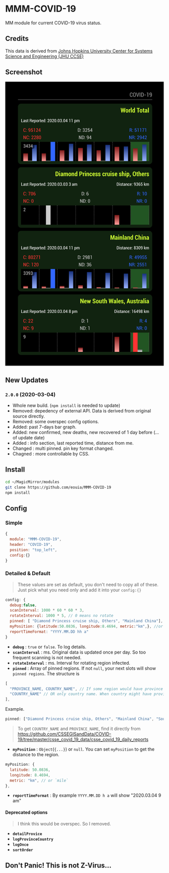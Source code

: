 # MMM-COVID-19
MM module for current COVID-19 virus status.

## Credits
This data is derived from [Johns Hopkins University Center for Systems Science and Engineering (JHU CCSE)](https://github.com/CSSEGISandData/COVID-19)

## Screenshot
![](https://raw.githubusercontent.com/eouia/MMM-COVID-19/master/covid.png)

## New Updates
### **`2.0.0` (2020-03-04)**
- Whole new build. (`npm install` is needed to update)
- Removed: depedency of external API. Data is derived from original source directly.
- Removed: some overspec config options.
- Added: past 7-days bar graph.
- Added: new confirmed, new deaths, new recovered of 1 day before (... of update date)
- Added : info section, last reported time, distance from me.
- Changed : multi pinned. pin key format changed.
- Chagned : more controllable by CSS.

## Install
```sh
cd ~/MagicMirror/modules
git clone https://github.com/eouia/MMM-COVID-19
npm install
```

## Config
### Simple
```js
{
  module: "MMM-COVID-19",
  header: "COVID-19",
  position: "top_left",
  config:{}
}
```
### Detailed & Default
> These values are set as default, you don't need to copy all of these. Just pick what you need only and add it into your `config:{}`

```js
config: {
  debug:false,
  scanInterval: 1000 * 60 * 60 * 3,
  rotateInterval: 1000 * 5, // 0 means no rotate
  pinned: [ "Diamond Princess cruise ship, Others", "Mainland China"],
  myPosition: {latitude:50.0836, longitude:8.4694, metric:"km",}, //or null. // reserved for later.
  reportTimeFormat: "YYYY.MM.DD hh a"
}
```
- **`debug`** : `true` or `false`. To log details.
- **`scanInterval`** : ms. Original data is updated once per day. So too frequent scanning is not needed.
- **`rotateInterval`** : ms. Interval for rotating region infected.
- **`pinned`** : Array of pinned regions. If not `null`, your next slots will show `pinned regions`. The structure is
```js
[
  "PROVINCE_NAME, COUNTRY_NAME", // If some region would have province name. `,`(comma) is separator.
  "COUNTRY_NAME" // OR only country name. When country might have provinces, this will show sum of provinces.
],
```
Example.
```js
pinned: ["Diamond Princess cruise ship, Others", "Mainland China", "South Korea"],
```
> To get `COUNTRY_NAME` and `PROVINCE_NAME`, find it directly from https://github.com/CSSEGISandData/COVID-19/tree/master/csse_covid_19_data/csse_covid_19_daily_reports

- **`myPosition`** : `Object`(`{...}`) or `null`. You can set `myPosition` to get the distance to the region.
```js
myPosition: {
  latitude: 50.0836,
  longitude: 8.4694,
  metric: "km", // or `mile`
},
```
- **`reportTimeFormat`** : By example `YYYY.MM.DD h a` will show "2020.03.04 9 am"



#### Deprecated options
> I think this would be overspec. So I removed.

- **`detailProvice`**
- **`logProvinceCountry`**
- **`logOnce`**
- **`sortOrder`**


## Don't Panic! This is not Z-Virus...
